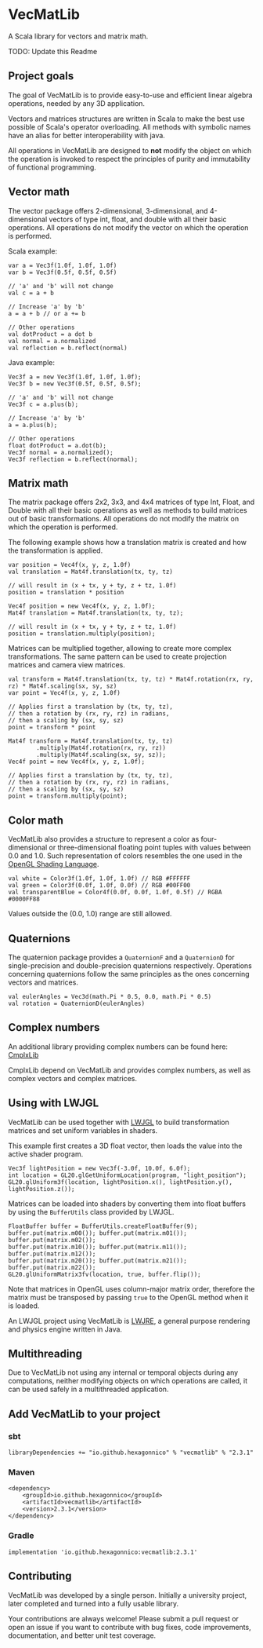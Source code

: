 
# VecMatLib

A Scala library for vectors and matrix math.

TODO: Update this Readme

## Project goals

The goal of VecMatLib is to provide easy-to-use and efficient linear algebra operations, needed by any 3D application.

Vectors and matrices structures are written in Scala to make the best use possible of Scala's operator overloading.
All methods with symbolic names have an alias for better interoperability with java.

All operations in VecMatLib are designed to **not** modify the object on which the operation is invoked to respect the
principles of purity and immutability of functional programming.

## Vector math

The vector package offers 2-dimensional, 3-dimensional, and 4-dimensional vectors of type int, float, and double with
all their basic operations. All operations do not modify the vector on which the operation is performed.

Scala example:
```
var a = Vec3f(1.0f, 1.0f, 1.0f)
var b = Vec3f(0.5f, 0.5f, 0.5f)

// 'a' and 'b' will not change
val c = a + b

// Increase 'a' by 'b'
a = a + b // or a += b

// Other operations
val dotProduct = a dot b
val normal = a.normalized
val reflection = b.reflect(normal)
```

Java example:
```
Vec3f a = new Vec3f(1.0f, 1.0f, 1.0f);
Vec3f b = new Vec3f(0.5f, 0.5f, 0.5f);

// 'a' and 'b' will not change
Vec3f c = a.plus(b);

// Increase 'a' by 'b'
a = a.plus(b);

// Other operations
float dotProduct = a.dot(b);
Vec3f normal = a.normalized();
Vec3f reflection = b.reflect(normal);
```

## Matrix math

The matrix package offers 2x2, 3x3, and 4x4 matrices of type Int, Float, and Double with all their basic operations as
well as methods to build matrices out of basic transformations.  All operations do not modify the matrix on which the
operation is performed.

The following example shows how a translation matrix is created and how the transformation is applied.

```
var position = Vec4f(x, y, z, 1.0f)
val translation = Mat4f.translation(tx, ty, tz)

// will result in (x + tx, y + ty, z + tz, 1.0f)
position = translation * position
```

```
Vec4f position = new Vec4f(x, y, z, 1.0f);
Mat4f translation = Mat4f.translation(tx, ty, tz);

// will result in (x + tx, y + ty, z + tz, 1.0f)
position = translation.multiply(position);
```

Matrices can be multiplied together, allowing to create more complex transformations.
The same pattern can be used to create projection matrices and camera view matrices.

```
val transform = Mat4f.translation(tx, ty, tz) * Mat4f.rotation(rx, ry, rz) * Mat4f.scaling(sx, sy, sz)
var point = Vec4f(x, y, z, 1.0f)

// Applies first a translation by (tx, ty, tz),
// then a rotation by (rx, ry, rz) in radians,
// then a scaling by (sx, sy, sz)
point = transform * point
```

```
Mat4f transform = Mat4f.translation(tx, ty, tz)
        .multiply(Mat4f.rotation(rx, ry, rz))
        .multiply(Mat4f.scaling(sx, sy, sz));
Vec4f point = new Vec4f(x, y, z, 1.0f);

// Applies first a translation by (tx, ty, tz),
// then a rotation by (rx, ry, rz) in radians,
// then a scaling by (sx, sy, sz)
point = transform.multiply(point);
```

## Color math

VecMatLib also provides a structure to represent a color as four-dimensional or three-dimensional floating point tuples
with values between 0.0 and 1.0. Such representation of colors resembles the one used in the
[OpenGL Shading Language](https://www.khronos.org/opengl/wiki/OpenGL_Shading_Language).

```
val white = Color3f(1.0f, 1.0f, 1.0f) // RGB #FFFFFF
val green = Color3f(0.0f, 1.0f, 0.0f) // RGB #00FF00
val transparentBlue = Color4f(0.0f, 0.0f, 1.0f, 0.5f) // RGBA #0000FF88
```

Values outside the (0.0, 1.0) range are still allowed.

## Quaternions

The quaternion package provides a `QuaternionF` and a `QuaternionD` for single-precision and double-precision
quaternions respectively. Operations concerning quaternions follow the same principles as the ones concerning vectors
and matrices.

```
val eulerAngles = Vec3d(math.Pi * 0.5, 0.0, math.Pi * 0.5)
val rotation = QuaternionD(eulerAngles)
```

## Complex numbers

An additional library providing complex numbers can be found here: [CmplxLib](https://github.com/HexagonNico/CmplxLib)

CmplxLib depend on VecMatLib and provides complex numbers, as well as complex vectors and complex matrices.

## Using with LWJGL

VecMatLib can be used together with [LWJGL](https://lwjgl.org) to build transformation matrices and set uniform
variables in shaders.

This example first creates a 3D float vector, then loads the value into the active shader program.

```
Vec3f lightPosition = new Vec3f(-3.0f, 10.0f, 6.0f);
int location = GL20.glGetUniformLocation(program, "light_position");
GL20.glUniform3f(location, lightPosition.x(), lightPosition.y(), lightPosition.z());
```

Matrices can be loaded into shaders by converting them into float buffers by using the `BufferUtils` class provided by
LWJGL.

```
FloatBuffer buffer = BufferUtils.createFloatBuffer(9);
buffer.put(matrix.m00()); buffer.put(matrix.m01()); buffer.put(matrix.m02());
buffer.put(matrix.m10()); buffer.put(matrix.m11()); buffer.put(matrix.m12());
buffer.put(matrix.m20()); buffer.put(matrix.m21()); buffer.put(matrix.m22());
GL20.glUniformMatrix3fv(location, true, buffer.flip());
```

Note that matrices in OpenGL uses column-major matrix order, therefore the matrix must be transposed by passing `true`
to the OpenGL method when it is loaded.

An LWJGL project using VecMatLib is [LWJRE](https://github.com/HexagonNico/LWJRE-Engine), a general purpose rendering
and physics engine written in Java.

## Multithreading

Due to VecMatLib not using any internal or temporal objects during any computations, neither modifying objects on which
operations are called, it can be used safely in a multithreaded application.

## Add VecMatLib to your project

### sbt

```
libraryDependencies += "io.github.hexagonnico" % "vecmatlib" % "2.3.1"
```

### Maven

```
<dependency>
    <groupId>io.github.hexagonnico</groupId>
    <artifactId>vecmatlib</artifactId>
    <version>2.3.1</version>
</dependency>
```

### Gradle

```
implementation 'io.github.hexagonnico:vecmatlib:2.3.1'
```

## Contributing

VecMatLib was developed by a single person.
Initially a university project, later completed and turned into a fully usable library.

Your contributions are always welcome! Please submit a pull request or open an issue if you want to contribute with bug
fixes, code improvements, documentation, and better unit test coverage.
